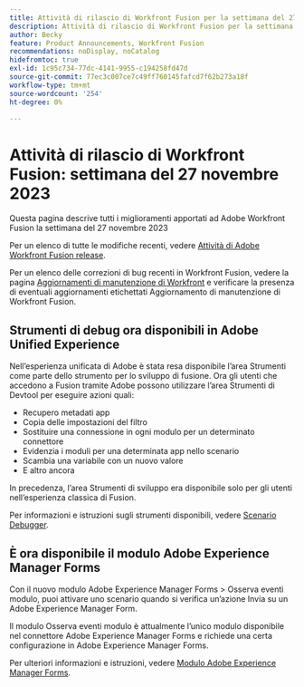 ```yaml
---
title: Attività di rilascio di Workfront Fusion per la settimana del 27 novembre 2023
description: Attività di rilascio di Workfront Fusion per la settimana del 27 novembre 2023
author: Becky
feature: Product Announcements, Workfront Fusion
recommendations: noDisplay, noCatalog
hidefromtoc: true
exl-id: 1c95c734-77dc-4141-9955-c194258fd47d
source-git-commit: 77ec3c007ce7c49ff760145fafcd7f62b273a18f
workflow-type: tm+mt
source-wordcount: '254'
ht-degree: 0%

---
```


# Attività di rilascio di Workfront Fusion: settimana del 27 novembre 2023

Questa pagina descrive tutti i miglioramenti apportati ad Adobe Workfront Fusion la settimana del 27 novembre 2023

Per un elenco di tutte le modifiche recenti, vedere [Attività di Adobe Workfront Fusion release](/help/workfront-fusion/fusion-product-releases/fusion-release-activity.md).

Per un elenco delle correzioni di bug recenti in Workfront Fusion, vedere la pagina [Aggiornamenti di manutenzione di Workfront](https://experienceleague.adobe.com/docs/workfront-known-issues/releases/current-updates.html) e verificare la presenza di eventuali aggiornamenti etichettati Aggiornamento di manutenzione di Workfront Fusion.

## Strumenti di debug ora disponibili in Adobe Unified Experience

Nell’esperienza unificata di Adobe è stata resa disponibile l’area Strumenti come parte dello strumento per lo sviluppo di fusione. Ora gli utenti che accedono a Fusion tramite Adobe possono utilizzare l’area Strumenti di Devtool per eseguire azioni quali:

* Recupero metadati app
* Copia delle impostazioni del filtro
* Sostituire una connessione in ogni modulo per un determinato connettore
* Evidenzia i moduli per una determinata app nello scenario
* Scambia una variabile con un nuovo valore
* E altro ancora

In precedenza, l’area Strumenti di sviluppo era disponibile solo per gli utenti nell’esperienza classica di Fusion.

Per informazioni e istruzioni sugli strumenti disponibili, vedere [Scenario Debugger](/help/workfront-fusion/manage-scenarios/debug-a-scenario.md#tools).

## È ora disponibile il modulo Adobe Experience Manager Forms

Con il nuovo modulo Adobe Experience Manager Forms > Osserva eventi modulo, puoi attivare uno scenario quando si verifica un’azione Invia su un Adobe Experience Manager Form.

Il modulo Osserva eventi modulo è attualmente l’unico modulo disponibile nel connettore Adobe Experience Manager Forms e richiede una certa configurazione in Adobe Experience Manager Forms.

Per ulteriori informazioni e istruzioni, vedere [Modulo Adobe Experience Manager Forms](/help/workfront-fusion/references/apps-and-modules/adobe-connectors/aem-forms-modules.md).
